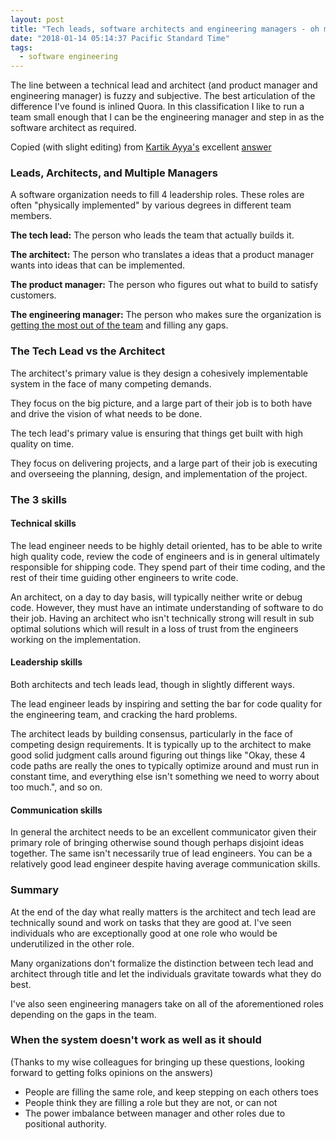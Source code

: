 ```yaml
---
layout: post
title: "Tech leads, software architects and engineering managers - oh my!"
date: "2018-01-14 05:14:37 Pacific Standard Time"
tags:
  - software engineering
---
```


The line between a technical lead and architect (and product manager and engineering manager) is fuzzy and subjective. The best articulation of the difference I've found is inlined Quora. In this classification I like to run a team small enough that I can be the engineering manager and step in as the software architect as required.

Copied (with slight editing) from [Kartik Ayya's](https://www.quora.com/profile/Kartik-Ayya) excellent [answer](https://www.quora.com/What-are-the-key-differences-between-a-technical-architect-and-a-lead-software-engineer)

### Leads, Architects, and Multiple Managers

A software organization needs to fill 4 leadership roles. These roles are often "physically implemented" by various degrees in different team members.

**The tech lead:** The person who leads the team that actually builds it.

**The architect:** The person who translates a ideas that a product manager wants into ideas that can be implemented.

**The product manager:** The person who figures out what to build to satisfy customers.

**The engineering manager:** The person who makes sure the organization is [getting the most out of the team](/manager-book) and filling any gaps.

### The Tech Lead vs the Architect

The architect's primary value is they design a cohesively implementable system in the face of many competing demands.

They focus on the big picture, and a large part of their job is to both have and drive the vision of what needs to be done.

The tech lead's primary value is ensuring that things get built with high quality on time.

They focus on delivering projects, and a large part of their job is executing and overseeing the planning, design, and implementation of the project.

### The 3 skills

#### Technical skills

The lead engineer needs to be highly detail oriented, has to be able to write high quality code, review the code of engineers and is in general ultimately responsible for shipping code. They spend part of their time coding, and the rest of their time guiding other engineers to write code.

An architect, on a day to day basis, will typically neither write or debug code. However, they must have an intimate understanding of software to do their job. Having an architect who isn't technically strong will result in sub optimal solutions which will result in a loss of trust from the engineers working on the implementation.

#### Leadership skills

Both architects and tech leads lead, though in slightly different ways.

The lead engineer leads by inspiring and setting the bar for code quality for the engineering team, and cracking the hard problems.

The architect leads by building consensus, particularly in the face of competing design requirements. It is typically up to the architect to make good solid judgment calls around figuring out things like "Okay, these 4 code paths are really the ones to typically optimize around and must run in constant time, and everything else isn't something we need to worry about too much.", and so on.

#### Communication skills

In general the architect needs to be an excellent communicator given their primary role of bringing otherwise sound though perhaps disjoint ideas together. The same isn't necessarily true of lead engineers. You can be a relatively good lead engineer despite having average communication skills.

### Summary

At the end of the day what really matters is the architect and tech lead are technically sound and work on tasks that they are good at. I've seen individuals who are exceptionally good at one role who would be underutilized in the other role.

Many organizations don't formalize the distinction between tech lead and architect through title and let the individuals gravitate towards what they do best.

I've also seen engineering managers take on all of the aforementioned roles depending on the gaps in the team.

### When the system doesn't work as well as it should

(Thanks to my wise colleagues for bringing up these questions, looking forward to getting folks opinions on the answers)

- People are filling the same role, and keep stepping on each others toes
- People think they are filling a role but they are not, or can not
- The power imbalance between manager and other roles due to positional authority.
